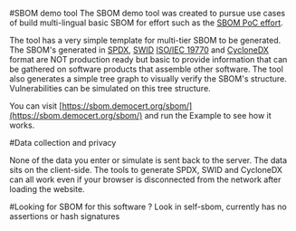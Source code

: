 #SBOM demo tool
The SBOM demo tool was created to pursue use cases of build multi-lingual basic SBOM for
effort such as the [SBOM PoC effort](https://www.ntia.gov/files/ntia/publications/ntia_sbom_healthcare_poc_report_2019_1001.pdf).

The tool has a very simple template for multi-tier SBOM to be generated. The SBOM's generated in
[SPDX](https://spdx.org),
[SWID](https://nvd.nist.gov/products/swid) [ISO/IEC 19770](https://www.iso.org/standard/65666.html) and [CycloneDX](https://cyclonedx.org/) format are NOT production ready but basic to provide information that
can be gathered on software products that assemble other software.
The tool also generates a simple tree graph to visually verify the SBOM's structure. Vulnerabilities can be simulated on this tree structure.

You can visit [https://sbom.democert.org/sbom/](https://sbom.democert.org/sbom/) and run the Example to see how it works.

#Data collection and privacy

None of the data you enter or simulate is sent back to the server.  The data sits on the client-side.  The tools to generate SPDX, SWID and CycloneDX can all work even if your browser is disconnected from the network after loading the website.

#Looking for SBOM for this software ?
Look in self-sbom, currently has no assertions or hash signatures
